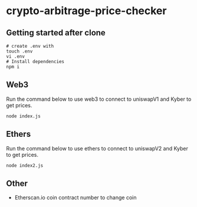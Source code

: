 # crypto-arbitrage-price-checker


## Getting started after clone 
```
# create .env with 
touch .env
vi .env
# Install dependencies
npm i
```

## Web3 

Run the command below to use web3 to connect to uniswapV1 and Kyber to get prices.

```
node index.js
```

## Ethers 

Run the command below to use ethers to connect to uniswapV2 and Kyber to get prices.

```
node index2.js
```


## Other 
* Etherscan.io coin contract number to change coin
